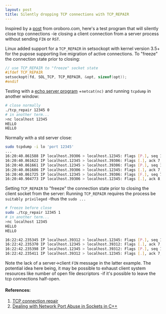 ```yaml
---
layout: post
title: Silently dropping TCP connections with TCP_REPAIR
---
```


Inspired by a [post](https://oroboro.com/dealing-with-network-port-abuse-in-sockets-in-c/) from oroboro.com, here's a test program that will silently close tcp connections -ie closing a client connection from a server process without sending `FIN` or `RST`.

Linux added support for a `TCP_REPAIR` in setsockopt with kernel version 3.5+ for the pupose supporting live migration of active connections.
To "freeze" the connection state prior to closing:

```c
// use TCP_REPAIR to "freeze" socket state
#ifdef TCP_REPAIR
setsockopt(fd, SOL_TCP, TCP_REPAIR, &opt, sizeof(opt));
#endif
```

Testing with a [echo server program](https://github.com/tinselcity/experiments/blob/master/tcp_repair/tcp_repair.c) +`netcat(nc)` and running `tcpdump` in another window:

```sh
# close normally
./tcp_repair 12345 0
# in another term...
>nc localhost 12345
HELLO
HELLO
```

Normally with a std server close:

```sh
sudo tcpdump -i lo 'port 12345'
...
16:20:40.861588 IP localhost.39306 > localhost.12345: Flags [P.], seq 1:7, ack 1, win 342, options [nop,nop,TS val 951609432 ecr 951603381], length 6
16:20:40.861622 IP localhost.12345 > localhost.39306: Flags [.], ack 7, win 342, options [nop,nop,TS val 951609432 ecr 951609432], length 0
16:20:40.861661 IP localhost.12345 > localhost.39306: Flags [P.], seq 1:7, ack 7, win 342, options [nop,nop,TS val 951609432 ecr 951609432], length 6
16:20:40.861686 IP localhost.39306 > localhost.12345: Flags [.], ack 7, win 342, options [nop,nop,TS val 951609432 ecr 951609432], length 0
16:20:40.861725 IP localhost.12345 > localhost.39306: Flags [F.], seq 7, ack 7, win 342, options [nop,nop,TS val 951609432 ecr 951609432], length 0
16:20:40.904773 IP localhost.39306 > localhost.12345: Flags [.], ack 8, win 342, options [nop,nop,TS val 951609476 ecr 951609432], length 0
```

Setting `TCP_REPAIR` to "freeze" the connection state prior to closing the client socket from the server:
Running `TCP_REPAIR` requires the process be `suitably privileged` -thus the `sudo ...`

```sh
# freeze before close
sudo ./tcp_repair 12345 1
# in another term...
>nc localhost 12345
HELLO
HELLO
```

```sh
16:22:42.235345 IP localhost.39312 > localhost.12345: Flags [P.], seq 1:7, ack 1, win 342, options [nop,nop,TS val 951730806 ecr 951724587], length 6
16:22:42.235370 IP localhost.12345 > localhost.39312: Flags [.], ack 7, win 342, options [nop,nop,TS val 951730806 ecr 951730806], length 0
16:22:42.235398 IP localhost.12345 > localhost.39312: Flags [P.], seq 1:7, ack 7, win 342, options [nop,nop,TS val 951730806 ecr 951730806], length 6
16:22:42.235411 IP localhost.39312 > localhost.12345: Flags [.], ack 7, win 342, options [nop,nop,TS val 951730806 ecr 951730806], length 0
```
Note the lack of a server->client `FIN` message in the latter example.  The potential idea here being, it may be possible to exhaust client system resources like number of open file descriptors -if it's possible to leave the tcp connections half-open.

#### References:

1. [TCP connection repair](https://lwn.net/Articles/495304/)
2. [Dealing with Network Port Abuse in Sockets in C++](https://oroboro.com/dealing-with-network-port-abuse-in-sockets-in-c/)
